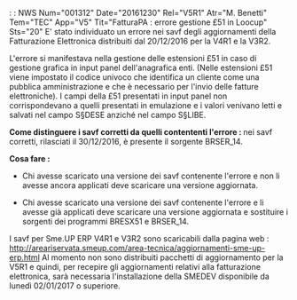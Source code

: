  :  : NWS Num="001312" Date="20161230" Rel="V5R1" Atr="M. Benetti" Tem="TEC" App="V5" Tit="FatturaPA :  errore gestione £51 in Loocup" Sts="20"
E' stato individuato un errore nei savf degli aggiornamenti della Fatturazione Elettronica distribuiti dal 20/12/2016 per la V4R1 e la V3R2.

L'errore si manifestava nella gestione delle estensioni £51 in caso di gestione grafica in input panel dell'anagrafica enti.
(Nelle estensioni £51 viene impostato il codice univoco che identifica un cliente come una pubblica amministrazione e che è necessario per l'invio delle fatture elettroniche).
I campi della £51 presentati in input panel non corrispondevano a quelli presentati in emulazione e i valori venivano letti e salvati nel campo S§DESE anziché nel campo S§LIBE.

<b>Come distinguere i savf corretti da quelli contententi l'errore : </b> nei savf corretti, rilasciati il 30/12/2016, è presente il sorgente BRSER_14.

<b>Cosa fare : </b>
- Chi avesse scaricato una versione dei savf contenente l'errore e non li avesse ancora applicati
deve scaricare una versione aggiornata.

- Chi avesse scaricato una versione dei savf contenente l'errore e li avesse già applicati deve
scaricare una versione aggiornata e sostituire i sorgenti dei programmi BRESX51 e  BRSER_14.

I savf per Sme.UP ERP V4R1 e V3R2 sono scaricabili dalla pagina web : 
http://areariservata.smeup.com/area-tecnica/aggiornamenti-sme-up-erp.html 
Al momento non sono distribuiti pacchetti di aggiornamento per la V5R1 e quindi, per recepire gli aggiornamenti relativi alla fatturazione elettronica, sarà necessaria l'installazione della SMEDEV
disponibile da lunedì 02/01/2017 o superiore.
